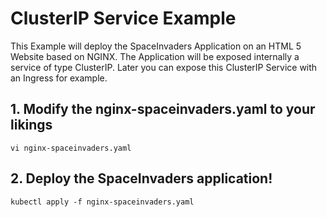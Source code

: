 # ClusterIP Service Example

This Example will deploy the SpaceInvaders Application on an HTML 5 Website based on NGINX. 
The Application will be exposed internally a service of type ClusterIP. 
Later you can expose this ClusterIP Service with an Ingress for example.  

## 1. Modify the nginx-spaceinvaders.yaml to your likings
```
vi nginx-spaceinvaders.yaml
```
## 2. Deploy the SpaceInvaders application!
```
kubectl apply -f nginx-spaceinvaders.yaml
```